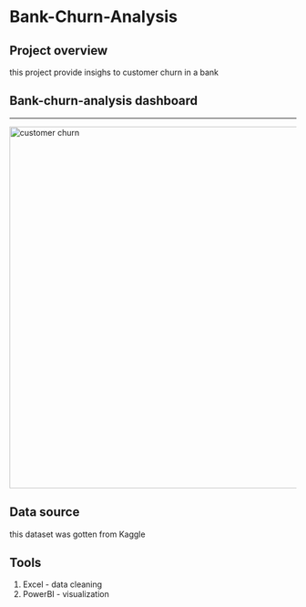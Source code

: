 # Bank-Churn-Analysis

## Project overview

this project provide insighs to customer churn in a bank

## Bank-churn-analysis dashboard
----
<img width="635" alt="customer churn" src="https://github.com/chikann100/Bank-Churn-Analysis/assets/149578332/cdd70117-6926-4939-b4d1-7c62c671b408">

## Data source

this dataset was gotten from Kaggle

## Tools

1. Excel - data cleaning
2. PowerBI - visualization

